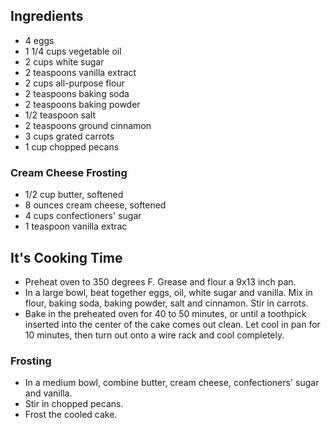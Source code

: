## Ingredients

- 4 eggs
- 1 1/4 cups vegetable oil  
- 2 cups white sugar
- 2 teaspoons vanilla extract
- 2 cups all-purpose flour
- 2 teaspoons baking soda
- 2 teaspoons baking powder
- 1/2 teaspoon salt
- 2 teaspoons ground cinnamon
- 3 cups grated carrots
- 1 cup chopped pecans

### Cream Cheese Frosting

- 1/2 cup butter, softened
- 8 ounces cream cheese, softened
- 4 cups confectioners' sugar
- 1 teaspoon vanilla extrac

## It's Cooking Time
- Preheat oven to 350 degrees F. Grease and flour a 9x13 inch pan.  
- In a large bowl, beat together eggs, oil, white sugar and vanilla. Mix in flour, baking soda, baking powder, salt and cinnamon. Stir in carrots.
- Bake in the preheated oven for 40 to 50 minutes, or until a toothpick inserted into the center of the cake comes out clean. Let cool in pan for 10 minutes, then turn out onto a wire rack and cool completely.  

### Frosting
- In a medium bowl, combine butter, cream cheese, confectioners' sugar and vanilla.
- Stir in chopped pecans. 
- Frost the cooled cake. 